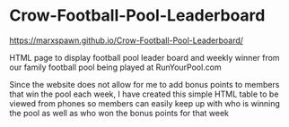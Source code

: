 # Crow-Football-Pool-Leaderboard

https://marxspawn.github.io/Crow-Football-Pool-Leaderboard/

HTML page to display football pool leader board and weekly winner from our family football pool being played at RunYourPool.com

Since the website does not allow for me to add bonus points to members that win the pool each week, I have created this simple HTML table to be viewed from phones so members can easily keep up with who is winning the pool as well as who won the bonus points for that week


